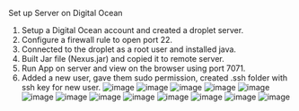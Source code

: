 Set up Server on Digital Ocean
1.	Setup a Digital Ocean account and created a droplet server.
2.	Configure a firewall rule to open port 22.
3.	Connected to the droplet as a root user and installed java.
4.	Built Jar file (Nexus.jar) and copied it to remote server.
5.	Run App on server and view on the browser using port 7071.
6.	Added a new user, gave them sudo permission, created .ssh folder with ssh key for new user.
![image](https://github.com/sabdulramoni2/digitalocean_nexus/assets/144086740/726a7acb-b8f6-4108-93f6-93ef524d232b)
![image](https://github.com/sabdulramoni2/digitalocean_nexus/assets/144086740/4c230e86-841b-4044-bd6e-337b8aec3eef)
![image](https://github.com/sabdulramoni2/digitalocean_nexus/assets/144086740/160b2b7f-2ae9-4d79-b9f5-cf5389deb830)
![image](https://github.com/sabdulramoni2/digitalocean_nexus/assets/144086740/89496aeb-b915-4464-93bd-135df4ba4efe)
![image](https://github.com/sabdulramoni2/digitalocean_nexus/assets/144086740/27fe3d03-8288-4c41-bbf4-fd77b8aeeca0)
![image](https://github.com/sabdulramoni2/digitalocean_nexus/assets/144086740/ee3ebb65-4e0a-4219-a22f-0db7121432b9)
![image](https://github.com/sabdulramoni2/digitalocean_nexus/assets/144086740/f3460cca-da38-4438-95b3-05efb5f03db2)
![image](https://github.com/sabdulramoni2/digitalocean_nexus/assets/144086740/10d1fa88-b5e6-4e63-9a9b-8c3d582fd8db)
![image](https://github.com/sabdulramoni2/digitalocean_nexus/assets/144086740/ba37dc37-828b-4260-9f85-dee5f38e9351)
![image](https://github.com/sabdulramoni2/digitalocean_nexus/assets/144086740/c96e8482-8052-4ba3-98f1-02de608e7f77)
![image](https://github.com/sabdulramoni2/digitalocean_nexus/assets/144086740/a31a7ec4-fba4-442a-b7e2-b4598d9d1938)
![image](https://github.com/sabdulramoni2/digitalocean_nexus/assets/144086740/703aa974-c35b-4a52-b057-705176b021e7)
![image](https://github.com/sabdulramoni2/digitalocean_nexus/assets/144086740/628bd7d6-f9e1-4840-8b44-40955dc20aa9)
